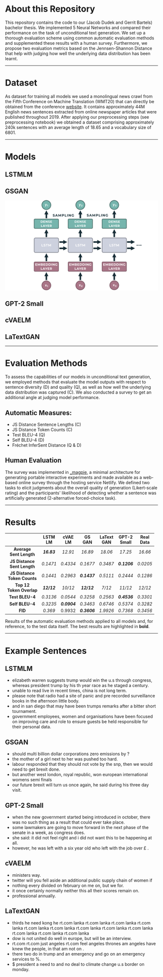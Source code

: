 # About this Repository

This repository contains the code to our (Jacob Dudek and Gerrit Bartels) bachelor thesis. We implemented 5 Neural Networks and compared their performance on the task of unconditional text generation. We set up a thorough evaluation scheme using common automatic evaluation methods and supplemented these results with a human survey. Furthermore, we propose two evaluation metrics based on the Jennsen-Shannon Distance that help with judging how well the underlying data distribution has been learnt. 

---
# Dataset

As dataset for training all models we used a monolingual news crawl from the Fifth Conference on Machine Translation (WMT20) that can directly be obtained from the conference [website](https://data.statmt.org/news-crawl/en/}{data.statmt.org/news-crawl/en/). It contains approximately 44M English news sentences extracted from online newspaper articles that were published throughout 2019. After applying our preprocessing steps (see preprocessing notebook) we obtained a dataset comprising approximately 240k sentences with an average length of 18.65 and a vocabulary size of 6801.

---
# Models

## LSTMLM

## GSGAN
![GSGAN Architecture](https://github.com/GerritBartels/Bachelor-Thesis/blob/main/Architecture%20Visualizations/LSTMLM_transparent.png?raw=true)

## GPT-2 Small

## cVAELM

## LaTextGAN


---
# Evaluation Methods
To assess the capabilities of our models in unconditional text generation, we employed methods that evaluate the model outputs with respect to sentence diversity (D) and quality (Q), as well as how well the underlying data distribution was captured (C). We also conducted a survey to get an additional angle at judging model performance.

## Automatic Measures:
* JS Distance Sentence Lengths (C)
* JS Distance Token Counts (C)
* Test BLEU-4 (Q)
* Self BLEU-4 (D)
* Fréchet InferSent Distance (Q & D)

## Human Evaluation
The survey was implemented in [\_magpie](https://magpie-ea.github.io/magpie-site/), a minimal architecture for generating portable interactive experiments and made available as a web-based online survey through the hosting service Netlify. We defined two tasks to elicit judgments about the overall quality of generation (Likert-scale rating) and the participants' likelihood of detecting whether a sentence was artificially generated (2-alternative forced-choice task).

---
# Results

|                                 |  LSTM<br>LM |  cVAE<br>LM  |   GS<br>GAN  | LaText<br>GAN | GPT-2<br>Small | Real <br>Data |
|:-------------------------------:|:-----------:|:------------:|:------------:|:-------------:|:--------------:|:-------------:|
|    **Average<br>Sent Length**   | **_16.83_** |    _12.91_   |    _16.89_   |    _18.06_    |     _17.25_    |    _16.66_    |
| **JS Distance <br>Sent Length** |   _0.1471_  |   _0.4334_   |   _0.1677_   |    _0.3487_   |  **_0.1206_**  |    _0.0205_   |
| **JS Distance<br>Token Counts** |   _0.1441_  |   _0.2963_   | **_0.1437_** |    _0.5111_   |    _0.2444_    |    _0.1286_   |
| **Top 12<br>Token Overlap**     | **_12/12_** |    _10/12_   |  **_12/12_** |     _7/12_    |     _11/12_    |    _12/12_    |
| **Test BLEU-4**                 |   _0.3136_  |   _0.0544_   |   _0.3258_   |    _0.2563_   |  **_0.4536_**  |    _0.3301_   |
| **Self BLEU-4**                 |   _0.3235_  | **_0.0904_** |   _0.3463_   |    _0.6746_   |    _0.5374_    |    _0.3282_   |
| **FID**                         |   _0.369_   |    0.9932    | **_0.3606_** |    _1.9926_   |    _0.7368_    |    _0.3456_   |

Results of the automatic evaluation methods applied to all models and, for reference, to the test data itself. The best results are highlighted in **bold**.

---
# Example Sentences

## LSTMLM
* elizabeth warren suggests trump would win the u.s through congress, whereas president trump by his <NUM> th year race as he staged a century.
* unable to read live in recent times, china is not long term.
* please note that radio <NUM> had a site of panic and pre recorded surveillance books in the afternoon little body.
* and in san diego that may have been trumps remarks after a bitter short tournament.
* government employees, women and organisations have been focused on improving care and role to ensure guests be held responsible for their personal data.

## GSGAN
* should multi billion dollar corporations zero emissions by <NUM>?
* the mother of a girl next to her was pushed too hard.
* labour responded that they should not vote by the snp, then we would need to get brexit done.
* but another west london, royal republic, won <NUM> european international womens semi finals
* our future brexit will turn us once again, he said during his three day visit.

## GPT-2 Small
* when the new government started being introduced in october, there was no such thing as a result that could ever take place.
* some lawmakers are going to move forward in the next phase of the senate in a week, as congress does.
* she said: it did not feel right and i did not want this to be happening at all.
* however, he was left with a six year old who left with the job over £ <NUM>.

## cVAELM
* ministers way.
* twitter will you fell aside an additional public supply chain of women if
* nothing every divided on february on me on, but we for.
* it once certainly normally neither this all their scores remain on.
* professional annually.

## LaTextGAN
* thirds he need kong he rt.com lanka rt.com lanka rt.com lanka rt.com lanka rt.com lanka rt.com lanka rt.com lanka rt.com lanka rt.com lanka rt.com lanka rt.com lanka rt.com lanka
* dow is not united do well in europe, but will be an interview.
* rt.com rt.com just angeles rt.com feel angeles thrones am angeles have knew the people, in that <NUM> am not on <NUM> <NUM>.
* there two do in trump and an emergency and go on an emergency services to <NUM> %.
* $ president a need to <NUM> and no deal to climate change u.s border on monday.
